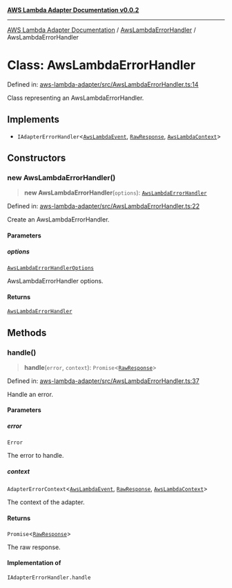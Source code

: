 [**AWS Lambda Adapter Documentation v0.0.2**](../../README.md)

***

[AWS Lambda Adapter Documentation](../../modules.md) / [AwsLambdaErrorHandler](../README.md) / AwsLambdaErrorHandler

# Class: AwsLambdaErrorHandler

Defined in: [aws-lambda-adapter/src/AwsLambdaErrorHandler.ts:14](https://github.com/stonemjs/aws-lambda-adapter/blob/b2e29f567ac56717023f9597000ee3f0d0278093/src/AwsLambdaErrorHandler.ts#L14)

Class representing an AwsLambdaErrorHandler.

## Implements

- `IAdapterErrorHandler`\<[`AwsLambdaEvent`](../../declarations/type-aliases/AwsLambdaEvent.md), [`RawResponse`](../../declarations/type-aliases/RawResponse.md), [`AwsLambdaContext`](../../declarations/type-aliases/AwsLambdaContext.md)\>

## Constructors

### new AwsLambdaErrorHandler()

> **new AwsLambdaErrorHandler**(`options`): [`AwsLambdaErrorHandler`](AwsLambdaErrorHandler.md)

Defined in: [aws-lambda-adapter/src/AwsLambdaErrorHandler.ts:22](https://github.com/stonemjs/aws-lambda-adapter/blob/b2e29f567ac56717023f9597000ee3f0d0278093/src/AwsLambdaErrorHandler.ts#L22)

Create an AwsLambdaErrorHandler.

#### Parameters

##### options

[`AwsLambdaErrorHandlerOptions`](../interfaces/AwsLambdaErrorHandlerOptions.md)

AwsLambdaErrorHandler options.

#### Returns

[`AwsLambdaErrorHandler`](AwsLambdaErrorHandler.md)

## Methods

### handle()

> **handle**(`error`, `context`): `Promise`\<[`RawResponse`](../../declarations/type-aliases/RawResponse.md)\>

Defined in: [aws-lambda-adapter/src/AwsLambdaErrorHandler.ts:37](https://github.com/stonemjs/aws-lambda-adapter/blob/b2e29f567ac56717023f9597000ee3f0d0278093/src/AwsLambdaErrorHandler.ts#L37)

Handle an error.

#### Parameters

##### error

`Error`

The error to handle.

##### context

`AdapterErrorContext`\<[`AwsLambdaEvent`](../../declarations/type-aliases/AwsLambdaEvent.md), [`RawResponse`](../../declarations/type-aliases/RawResponse.md), [`AwsLambdaContext`](../../declarations/type-aliases/AwsLambdaContext.md)\>

The context of the adapter.

#### Returns

`Promise`\<[`RawResponse`](../../declarations/type-aliases/RawResponse.md)\>

The raw response.

#### Implementation of

`IAdapterErrorHandler.handle`
